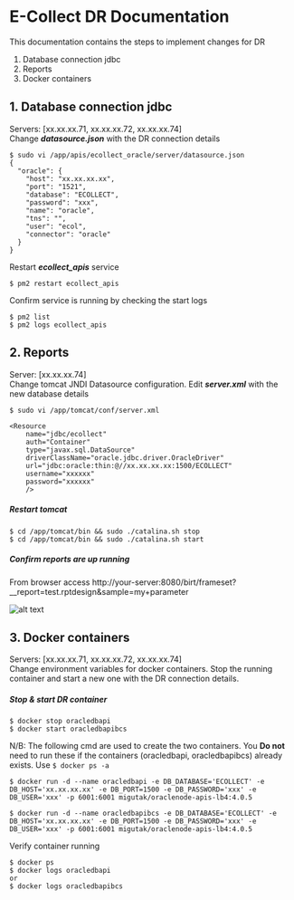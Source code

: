 # E-Collect DR Documentation
This documentation contains the steps to implement changes for DR
1. Database connection jdbc
2. Reports
3. Docker containers 


## 1. Database connection jdbc
Servers: [xx.xx.xx.71, xx.xx.xx.72, xx.xx.xx.74]\
Change ***datasource.json*** with the DR connection details

```
$ sudo vi /app/apis/ecollect_oracle/server/datasource.json
{
  "oracle": {
    "host": "xx.xx.xx.xx",
    "port": "1521",
    "database": "ECOLLECT",
    "password": "xxx",
    "name": "oracle",
    "tns": "",
    "user": "ecol",
    "connector": "oracle"
  }
}
```
Restart ***ecollect_apis*** service
```
$ pm2 restart ecollect_apis
```
Confirm service is running by checking the start logs
```
$ pm2 list
$ pm2 logs ecollect_apis
```

## 2. Reports
Server: [xx.xx.xx.74]\
Change tomcat JNDI Datasource configuration. Edit ***server.xml*** with the new database details
```
$ sudo vi /app/tomcat/conf/server.xml

<Resource
	name="jdbc/ecollect"
	auth="Container"
	type="javax.sql.DataSource"
	driverClassName="oracle.jdbc.driver.OracleDriver"
	url="jdbc:oracle:thin:@//xx.xx.xx.xx:1500/ECOLLECT"
	username="xxxxxx"
	password="xxxxxx"
	/>
````

##### Restart tomcat
```
$ cd /app/tomcat/bin && sudo ./catalina.sh stop
$ cd /app/tomcat/bin && sudo ./catalina.sh start
```
##### Confirm reports are up running
From browser access http://your-server:8080/birt/frameset?__report=test.rptdesign&sample=my+parameter

![alt text](https://github.com/inteligeninfosys/ecollect-docs/blob/main/BRT_reprt_viewer_test.jpg?raw=true)

## 3. Docker containers
Servers: [xx.xx.xx.71, xx.xx.xx.72, xx.xx.xx.74]\
Change environment variables for docker containers. Stop the running container and start a new one with the DR connection details.

##### Stop & start DR container
```
$ docker stop oracledbapi
$ docker start oracledbapibcs
```
N/B: The following cmd are used to create the two containers. You **Do not** need to run these if the containers (oracledbapi, oracledbapibcs) already exists. Use ``` $ docker ps -a ```
```
$ docker run -d --name oracledbapi -e DB_DATABASE='ECOLLECT' -e DB_HOST='xx.xx.xx.xx' -e DB_PORT=1500 -e DB_PASSWORD='xxx' -e DB_USER='xxx' -p 6001:6001 migutak/oraclenode-apis-lb4:4.0.5

$ docker run -d --name oracledbapibcs -e DB_DATABASE='ECOLLECT' -e DB_HOST='xx.xx.xx.xx' -e DB_PORT=1500 -e DB_PASSWORD='xxx' -e DB_USER='xxx' -p 6001:6001 migutak/oraclenode-apis-lb4:4.0.5
```
Verify container running
```
$ docker ps
$ docker logs oracledbapi
or
$ docker logs oracledbapibcs
```
